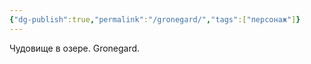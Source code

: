 ```yaml
---
{"dg-publish":true,"permalink":"/gronegard/","tags":["персонаж"]}
---
```


Чудовище в озере. Gronegard.